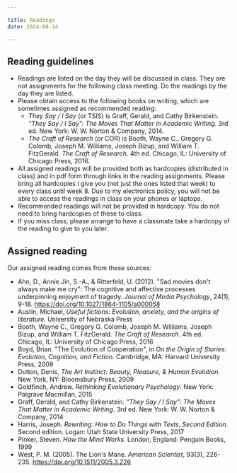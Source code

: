 ```yaml
---

title: Readings
date: 2024-08-14

---
```


## Reading guidelines

- Readings are listed on the day they will be discussed in class. They are not assignments for the following class meeting. Do the readings by the day they are listed.
- Please obtain access to the following books on writing, which are sometimes assigned as recommended reading:
	- _They Say / I Say_ (or TSIS) is Graff, Gerald, and Cathy Birkenstein. _"They Say / I Say": The Moves That Matter in Academic Writing_. 3rd ed. New York: W. W. Norton & Company, 2014.
	- _The Craft of Research_ (or COR) is Booth, Wayne C., Gregory G. Colomb, Joseph M. Williams, Joseph Bizup, and William T. FitzGerald. _The Craft of Research_. 4th ed. Chicago, IL: University of Chicago Press, 2016.
- All assigned readings will be provided both as hardcopies (distributed in class) and in pdf form through links in the reading assignments. Please bring all  hardcopies I give you (not just the ones listed that week) to every class until week 8. Due to my electronics policy, you will not be able to access the readings in class on your phones or laptops.
- Recommended readings will not be provided in hardcopy. You do not need to bring hardcopies of these to class.
- If you miss class, please arrange to have a classmate take a hardcopy of the reading to give to you later.

## Assigned reading

Our assigned reading comes from these sources:

- Ahn, D., Annie Jin, S.-A., & Ritterfeld, U. (2012). "Sad movies don't always make me cry": The cognitive and affective processes underpinning enjoyment of tragedy. _Journal of Media Psychology_, 24(1), 9-18. https://doi.org/10.1027/1864-1105/a000058
- Austin, Michael, _Useful fictions: Evolution, anxiety, and the origins of literature_. University of Nebraska Press
- Booth, Wayne C., Gregory G. Colomb, Joseph M. Williams, Joseph Bizup, and William T. FitzGerald. _The Craft of Research_. 4th ed. Chicago, IL: University of Chicago Press, 2016
- Boyd, Brian. "The Evolution of Cooperation", in _On the Origin of Stories: Evolution, Cognition, and Fiction_. Cambridge, MA: Harvard University Press, 2009
- Dutton, Denis, _The Art Instinct: Beauty, Pleasure, & Human Evolution_. New York, NY: Bloomsbury Press, 2009
- Goldfinch, Andrew. _Rethinking Evolutionary Psychology_. New York: Palgrave Macmillan, 2015
- Graff, Gerald, and Cathy Birkenstein. _"They Say / I Say": The Moves That Matter in Academic Writing_. 3rd ed. New York: W. W. Norton & Company, 2014
- Harris, Joseph. _Rewriting: How to Do Things with Texts, Second Edition_. Second edition. Logan: Utah State University Press, 2017
- Pinker, Steven. _How the Mind Works_. London, England: Penguin Books, 1999
- West, P. M. (2005). The Lion's Mane. _American Scientist_, 93(3), 226-235. https://doi.org/10.1511/2005.3.226
